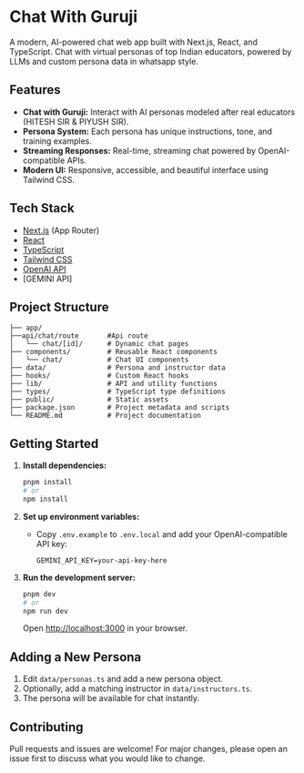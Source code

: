 
# Chat With Guruji

A modern, AI-powered chat web app built with Next.js, React, and TypeScript. Chat with virtual personas of top Indian educators, powered by LLMs and custom persona data in whatsapp style.

## Features

- **Chat with Guruji:** Interact with AI personas modeled after real educators (HITESH SIR & PIYUSH SIR).
- **Persona System:** Each persona has unique instructions, tone, and training examples.
- **Streaming Responses:** Real-time, streaming chat powered by OpenAI-compatible APIs.
- **Modern UI:** Responsive, accessible, and beautiful interface using Tailwind CSS.

## Tech Stack

- [Next.js](https://nextjs.org/) (App Router)
- [React](https://react.dev/)
- [TypeScript](https://www.typescriptlang.org/)
- [Tailwind CSS](https://tailwindcss.com/)
- [OpenAI API](https://platform.openai.com/docs/api-reference)
- [GEMINI API]

## Project Structure

```
├── app/
├──api/chat/route       #Api route
│   └── chat/[id]/      # Dynamic chat pages
├── components/         # Reusable React components
│   └── chat/           # Chat UI components
├── data/               # Persona and instructor data
├── hooks/              # Custom React hooks
├── lib/                # API and utility functions
├── types/              # TypeScript type definitions
├── public/             # Static assets
├── package.json        # Project metadata and scripts
└── README.md           # Project documentation
```

## Getting Started

1. **Install dependencies:**
	```sh
	pnpm install
	# or
	npm install
	```

2. **Set up environment variables:**
	- Copy `.env.example` to `.env.local` and add your OpenAI-compatible API key:
	  ```env
	  GEMINI_API_KEY=your-api-key-here
	  ```

3. **Run the development server:**
	```sh
	pnpm dev
	# or
	npm run dev
	```
	Open [http://localhost:3000](http://localhost:3000) in your browser.

## Adding a New Persona

1. Edit `data/personas.ts` and add a new persona object.
2. Optionally, add a matching instructor in `data/instructors.ts`.
3. The persona will be available for chat instantly.

## Contributing

Pull requests and issues are welcome! For major changes, please open an issue first to discuss what you would like to change.


